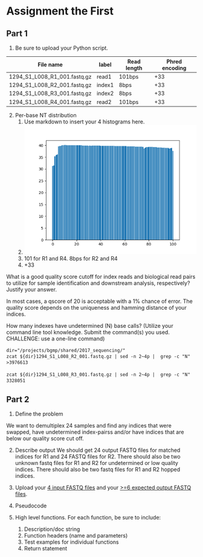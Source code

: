 # Assignment the First

## Part 1
1. Be sure to upload your Python script.

| File name | label | Read length | Phred encoding |
|---|---|---|---|
| 1294_S1_L008_R1_001.fastq.gz | read1 | 101bps | +33 |
| 1294_S1_L008_R2_001.fastq.gz | index1 | 8bps | +33 |
| 1294_S1_L008_R3_001.fastq.gz | index2 | 8bps | +33 |
| 1294_S1_L008_R4_001.fastq.gz | read2 | 101bps | +33 |

2. Per-base NT distribution
    1. Use markdown to insert your 4 histograms here.
    2. ![](https://github.com/athuyvo/Demultiplex/blob/11454d8e951426719f60da4a5e9fc0f55a9e2b19/Assignment-the-first/1294_S1_L008_R1_001.png)
    3. 101 for R1 and R4. 8bps for R2 and R4
    4. +33


What is a good quality score cutoff for index reads and biological read pairs to utilize for sample identification and downstream analysis, respectively? Justify your answer.

In most cases, a qscore of 20 is acceptable with a 1% chance of error. The quality score depends on the uniqueness and hamming distance of your indices. 

How many indexes have undetermined (N) base calls? (Utilize your command line tool knowledge. Submit the command(s) you used. CHALLENGE: use a one-line command)

```
dir="/projects/bgmp/shared/2017_sequencing/"
zcat ${dir}1294_S1_L008_R2_001.fastq.gz | sed -n 2~4p |  grep -c "N"
>3976613

zcat ${dir}1294_S1_L008_R3_001.fastq.gz | sed -n 2~4p |  grep -c "N"
3328051
```

    
## Part 2
1. Define the problem

We want to demultiplex 24 samples and find any indices that were swapped, have undetermined index-pairss and/or have indices that are below our quality score cut off.  

2. Describe output
We should get 24 output FASTQ files for matched indices for R1 and 24 FASTQ files for R2. There should also be two unknown fastq files for R1 and R2 for undetermined or low quality indices. There should also be two fastq files for R1 and R2 hopped indices. 

5. Upload your [4 input FASTQ files](../TEST-input_FASTQ) and your [>=6 expected output FASTQ files](../TEST-output_FASTQ).
6. Pseudocode
7. High level functions. For each function, be sure to include:
    1. Description/doc string
    2. Function headers (name and parameters)
    3. Test examples for individual functions
    4. Return statement
